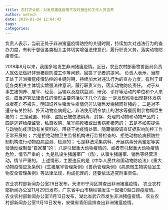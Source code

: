 ```yaml
---
title: 农村农业部：对发现猪瘟疫情不及时报告的工作人员追责
author: wetech
date: 2019-01-04 12:04:43
tags: 
categories: 
---
```

负责人表示，当前正处于非洲猪瘟疫情防控的关键时期，持续加大对违法行为的查办力度，有利于督促各类相关主体切实增强法律意识，履行职责义务，落实动物防疫责任。
<!-- more -->
2018年8月以来，我国多地发生非洲猪瘟疫情。近日，农业农村部畜牧兽医局负责人就依法做好非洲猪瘟防控工作等问题，回答了记者的提问。
负责人表示，当前正处于非洲猪瘟疫情防控的关键时期，持续加大对违法行为的查办力度，有利于督促各类相关主体切实增强法律意识，履行职责义务，落实动物防疫责任。
对于从事生猪饲养、屠宰、经营、运输以及疫病监测、研究、诊疗等活动的单位和个人来说，应当追究法律责任的情形主要包括以下几个方面:
一是发现动物出现群体发病或者死亡不报告，明知饲养生猪发生疫情仍非法销售发病猪同群猪的；
二是对不遵守有关控制、扑灭动物疫病规定，非法使用明令禁止的泔水等餐厨剩余物饲喂生猪的；
三是藏匿、转移、盗掘已被依法隔离、封存、处理的动物和动物产品的；
四是逃避检疫监管，私自收购、屠宰病死猪或出售病死猪肉的；
五是不如实提供与动物防疫活动有关资料的，阻挠干扰疫情处置、隐藏销毁调查证据影响防控工作正常开展的；
六是拒绝动物卫生监督机构进行监督检查的、拒绝动物疫病预防控制机构进行动物疫病监测、检测的；
七是非法采集病料、开展病毒分离鉴定等实验活动或制备“自家苗”的；
八是引起重大动物疫情的，或者有引起重大动物疫情危险，情节严重的；
九是私设生猪屠宰厂（场），从事生猪屠宰、销售等经营活动，情节严重的。
上述情形，主要违反的是《中华人民共和国动物防疫法》《重大动物疫情应急条例》《生猪屠宰管理条例》《兽药管理条例》《病原微生物实验室生物安全管理条例》等法律法规，构成犯罪的，还要依法追究刑事责任。
 
 
农业农村部新闻办公室29日发布，天津市宁河区排查出非洲猪瘟疫情。
农业农村部新闻办公室11月29日发布，广东省中山市横栏镇发生一起猪O型口蹄疫疫情。
农业农村部新闻办公室11月13日发布，湖北省武穴市发生非洲猪瘟疫情。
农业农村部新闻办公室11月10日发布，安徽省青阳县排查出非洲猪瘟疫情。
